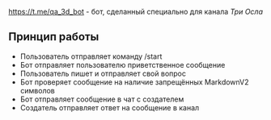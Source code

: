 https://t.me/qa_3d_bot - бот, сделанный специально для канала *Три Осла*

## Принцип работы
- Пользователь отправляет команду /start
- Бот отправляет пользователю приветственное сообщение
- Пользователь пишет и отправляет свой вопрос
- Бот проверяет сообщение на наличие запрещённых MarkdownV2 символов
- Бот отправляет сообщение в чат с создателем
- Создатель отправляет ответ на сообщение в канал